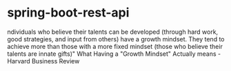 # spring-boot-rest-api
ndividuals who believe their talents can be developed (through hard work, good strategies, and input from others) have a growth mindset. They tend to achieve more than those with a more fixed mindset (those who believe their talents are innate gifts)" What Having a "Growth Mindset" Actually means - Harvard Business Review
